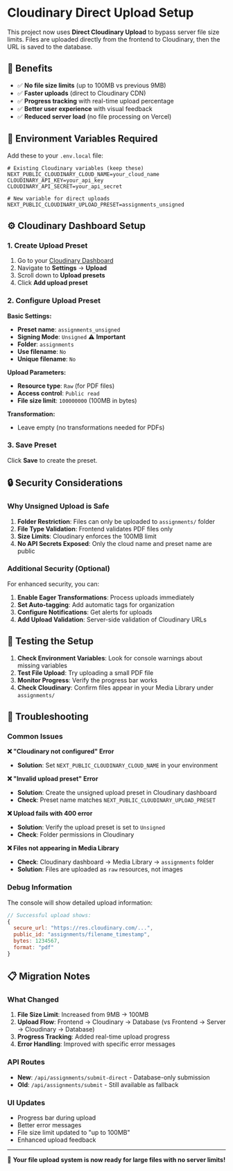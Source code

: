 # Cloudinary Direct Upload Setup

This project now uses **Direct Cloudinary Upload** to bypass server file size limits. Files are uploaded directly from the frontend to Cloudinary, then the URL is saved to the database.

## 🚀 Benefits

- ✅ **No file size limits** (up to 100MB vs previous 9MB)
- ✅ **Faster uploads** (direct to Cloudinary CDN)
- ✅ **Progress tracking** with real-time upload percentage
- ✅ **Better user experience** with visual feedback
- ✅ **Reduced server load** (no file processing on Vercel)

## 🔧 Environment Variables Required

Add these to your `.env.local` file:

```env
# Existing Cloudinary variables (keep these)
NEXT_PUBLIC_CLOUDINARY_CLOUD_NAME=your_cloud_name
CLOUDINARY_API_KEY=your_api_key
CLOUDINARY_API_SECRET=your_api_secret

# New variable for direct uploads
NEXT_PUBLIC_CLOUDINARY_UPLOAD_PRESET=assignments_unsigned
```

## ⚙️ Cloudinary Dashboard Setup

### 1. Create Upload Preset

1. Go to your [Cloudinary Dashboard](https://cloudinary.com/console)
2. Navigate to **Settings** → **Upload**
3. Scroll down to **Upload presets**
4. Click **Add upload preset**

### 2. Configure Upload Preset

**Basic Settings:**
- **Preset name**: `assignments_unsigned`
- **Signing Mode**: `Unsigned` ⚠️ **Important**
- **Folder**: `assignments`
- **Use filename**: `No`
- **Unique filename**: `No`

**Upload Parameters:**
- **Resource type**: `Raw` (for PDF files)
- **Access control**: `Public read`
- **File size limit**: `100000000` (100MB in bytes)

**Transformation:**
- Leave empty (no transformations needed for PDFs)

### 3. Save Preset

Click **Save** to create the preset.

## 🔒 Security Considerations

### Why Unsigned Upload is Safe

1. **Folder Restriction**: Files can only be uploaded to `assignments/` folder
2. **File Type Validation**: Frontend validates PDF files only
3. **Size Limits**: Cloudinary enforces the 100MB limit
4. **No API Secrets Exposed**: Only the cloud name and preset name are public

### Additional Security (Optional)

For enhanced security, you can:

1. **Enable Eager Transformations**: Process uploads immediately
2. **Set Auto-tagging**: Add automatic tags for organization
3. **Configure Notifications**: Get alerts for uploads
4. **Add Upload Validation**: Server-side validation of Cloudinary URLs

## 🧪 Testing the Setup

1. **Check Environment Variables**: Look for console warnings about missing variables
2. **Test File Upload**: Try uploading a small PDF file
3. **Monitor Progress**: Verify the progress bar works
4. **Check Cloudinary**: Confirm files appear in your Media Library under `assignments/`

## 🐛 Troubleshooting

### Common Issues

**❌ "Cloudinary not configured" Error**
- **Solution**: Set `NEXT_PUBLIC_CLOUDINARY_CLOUD_NAME` in your environment

**❌ "Invalid upload preset" Error**
- **Solution**: Create the unsigned upload preset in Cloudinary dashboard
- **Check**: Preset name matches `NEXT_PUBLIC_CLOUDINARY_UPLOAD_PRESET`

**❌ Upload fails with 400 error**
- **Solution**: Verify the upload preset is set to `Unsigned`
- **Check**: Folder permissions in Cloudinary

**❌ Files not appearing in Media Library**
- **Check**: Cloudinary dashboard → Media Library → `assignments` folder
- **Solution**: Files are uploaded as `raw` resources, not images

### Debug Information

The console will show detailed upload information:
```javascript
// Successful upload shows:
{
  secure_url: "https://res.cloudinary.com/...",
  public_id: "assignments/filename_timestamp",
  bytes: 1234567,
  format: "pdf"
}
```

## 📋 Migration Notes

### What Changed

1. **File Size Limit**: Increased from 9MB → 100MB
2. **Upload Flow**: Frontend → Cloudinary → Database (vs Frontend → Server → Cloudinary → Database)
3. **Progress Tracking**: Added real-time upload progress
4. **Error Handling**: Improved with specific error messages

### API Routes

- **New**: `/api/assignments/submit-direct` - Database-only submission
- **Old**: `/api/assignments/submit` - Still available as fallback

### UI Updates

- Progress bar during upload
- Better error messages
- File size limit updated to "up to 100MB"
- Enhanced upload feedback

---

🎉 **Your file upload system is now ready for large files with no server limits!**